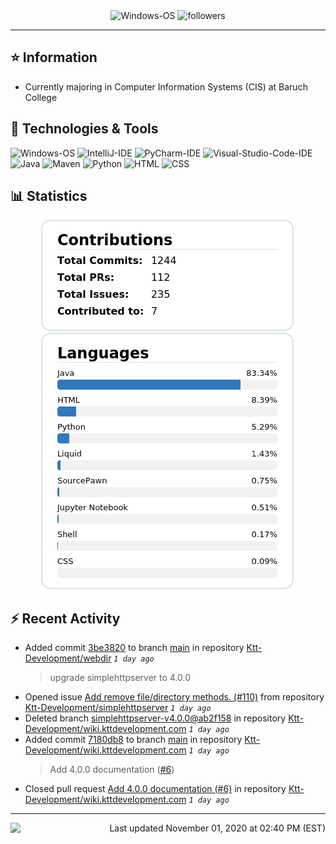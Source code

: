 <div align="center">
    <img 
        src="https://img.shields.io/badge/OS-Windows-informational?style=for-the-badge&color=3278be"
        alt="Windows-OS">
    <img 
        src="https://img.shields.io/github/followers/katsute?color=3278be&style=for-the-badge"
        alt="followers">
</div>

<hr>

## ⭐ Information

 - Currently majoring in Computer Information Systems (CIS) at Baruch College

## 🔧 Technologies & Tools

<img 
    src="https://img.shields.io/badge/OS-Windows-informational?style=flat-square&color=3278be"
    alt="Windows-OS">
<img 
    src="https://img.shields.io/badge/Editor-IntelliJ_IDEA-informational?style=flat-square&logo=intellij-idea&logoColor=white&color=3278be"
    alt="IntelliJ-IDE">
<img 
    src="https://img.shields.io/badge/Editor-PyCharm-informational?style=flat-square&logo=pycharm&logoColor=white&color=3278be"
    alt="PyCharm-IDE">
<img 
    src="https://img.shields.io/badge/Editor-Visual_Studio_Code-informational?style=flat-square&logo=Visual-Studio-Code&logoColor=white&color=3278be"
    alt="Visual-Studio-Code-IDE">
<img 
    src="https://img.shields.io/badge/Code-Java-informational?style=flat-square&logo=java&logoColor=white&color=3278be"
    alt="Java">
<img 
    src="https://img.shields.io/badge/Tools-Maven-informational?style=flat-square&logo=apache-maven&logoColor=white&color=3278be"
    alt="Maven">
<img 
    src="https://img.shields.io/badge/Code-Python-informational?style=flat-square&logo=python&logoColor=white&color=3278be"
    alt="Python">
<img 
    src="https://img.shields.io/badge/Code-HTML-informational?style=flat-square&logo=html5&logoColor=white&color=3278be"
    alt="HTML">
<img 
    src="https://img.shields.io/badge/Code-CSS-informational?style=flat-square&logo=css-wizardry&logoColor=white&color=3278be"
    alt="CSS">

## 📊 Statistics
<div align="center">
    <a href="https://github.com/Katsute/">
        <img src="https://github.com/Katsute/Katsute/blob/main/contributions.png">
    </a>
    <a href="https://github.com/Katsute/">
        <img src="https://github.com/Katsute/Katsute/blob/main/languages.png">
    </a>
</div>

## ⚡ Recent Activity

 - Added commit [3be3820](https://github.com/Ktt-Development/webdir/commit/3be38205050f05247ea946718cfbdb04e7e507b0) to branch [main](https://github.com/Ktt-Development/webdir/tree/main) in repository [Ktt-Development/webdir](https://github.com/Ktt-Development/webdir)  *`1 day ago`*
   > upgrade simplehttpserver to 4.0.0
 - Opened issue [Add remove file/directory methods. (#110)](https://github.com/Ktt-Development/simplehttpserver/issues/110) from repository [Ktt-Development/simplehttpserver](https://github.com/Ktt-Development/simplehttpserver)  *`1 day ago`*
 - Deleted branch [simplehttpserver-v4.0.0@ab2f158](https://github.com/Ktt-Development/wiki.kttdevelopment.com/tree/simplehttpserver-v4.0.0@ab2f158) in repository [Ktt-Development/wiki.kttdevelopment.com](https://github.com/Ktt-Development/wiki.kttdevelopment.com) *`1 day ago`*
 - Added commit [7180db8](https://github.com/Ktt-Development/wiki.kttdevelopment.com/commit/7180db831c445e55839ec2e6f7ca0d24e12432e3) to branch [main](https://github.com/Ktt-Development/wiki.kttdevelopment.com/tree/main) in repository [Ktt-Development/wiki.kttdevelopment.com](https://github.com/Ktt-Development/wiki.kttdevelopment.com)  *`1 day ago`*
   > Add 4.0.0 documentation ([#6](https://github.com/Ktt-Development/wiki.kttdevelopment.com/issues/6))
 - Closed pull request [Add 4.0.0 documentation (#6)](https://github.com/Ktt-Development/wiki.kttdevelopment.com/pull/6) in repository [Ktt-Development/wiki.kttdevelopment.com](https://github.com/Ktt-Development/wiki.kttdevelopment.com)  *`1 day ago`*

---
<img align="left" src="https://github.com/Katsute/Katsute/workflows/Update%20README.md/badge.svg"><p align="right">Last updated November 01, 2020 at 02:40 PM (EST)</p>
